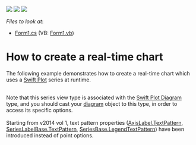 <!-- default badges list -->
![](https://img.shields.io/endpoint?url=https://codecentral.devexpress.com/api/v1/VersionRange/128573697/14.1.3%2B)
[![](https://img.shields.io/badge/Open_in_DevExpress_Support_Center-FF7200?style=flat-square&logo=DevExpress&logoColor=white)](https://supportcenter.devexpress.com/ticket/details/E1836)
[![](https://img.shields.io/badge/📖_How_to_use_DevExpress_Examples-e9f6fc?style=flat-square)](https://docs.devexpress.com/GeneralInformation/403183)
<!-- default badges end -->
<!-- default file list -->
*Files to look at*:

* [Form1.cs](./CS/ASwiftPlotChart/Form1.cs) (VB: [Form1.vb](./VB/ASwiftPlotChart/Form1.vb))
<!-- default file list end -->
# How to create a real-time chart


<p>The following example demonstrates how to create a real-time chart which uses a <a href="http://www.devexpress.com/Help/Content.aspx?help=XtraCharts&document=CustomDocument7093.htm">Swift Plot</a> series at runtime.<br /><br /></p>
<p>Note that this series view type is associated with the <a href="http://www.devexpress.com/Help/Content.aspx?help=XtraCharts&document=CustomDocument7177.htm">Swift Plot Diagram</a> type, and you should cast your <a href="http://devexpress.com/Help/Content.aspx?help=XtraCharts&document=CustomDocument6017.htm">diagram</a> object to this type, in order to access its specific options.<br /><br />Starting from v2014 vol 1, text pattern properties (<a href="https://documentation.devexpress.com/#CoreLibraries/DevExpressXtraChartsAxisLabel_TextPatterntopic">AxisLabel.TextPattern</a>, <a href="https://documentation.devexpress.com/#CoreLibraries/DevExpressXtraChartsSeriesLabelBase_TextPatterntopic">SeriesLabelBase.TextPattern</a>, <a href="https://documentation.devexpress.com/#CoreLibraries/DevExpressXtraChartsSeriesBase_LegendTextPatterntopic">SeriesBase.LegendTextPattern</a>) have been introduced instead of point options. <br /><br /></p>

<br/>


